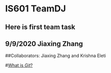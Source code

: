 # IS601 TeamDJ

## Here is first team task

## 9/9/2020 Jiaxing Zhang

##Collaborators: Jiaxing Zhang and Krishna Eleti

#[What is *Git*?](/git.md)

